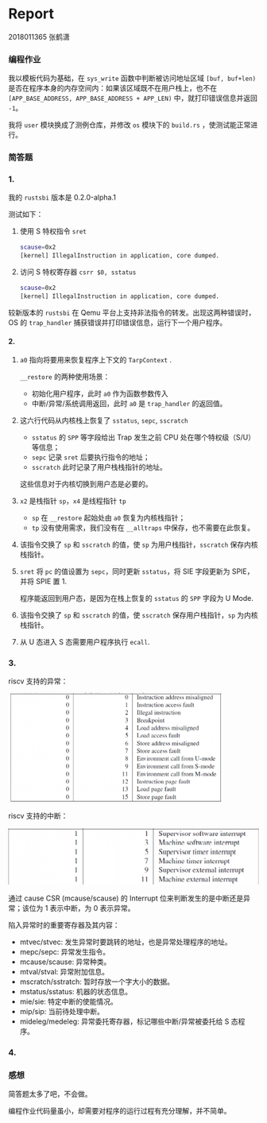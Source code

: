 # Report

2018011365 张鹤潇

### 编程作业

我以模板代码为基础，在 `sys_write` 函数中判断被访问地址区域 `[buf, buf+len)` 是否在程序本身的内存空间内：如果该区域既不在用户栈上，也不在`[APP_BASE_ADDRESS, APP_BASE_ADDRESS + APP_LEN)` 中，就打印错误信息并返回 `-1`。

我将 `user` 模块换成了测例仓库，并修改 `os` 模块下的 `build.rs` ，使测试能正常进行。

### 简答题

### 1.

我的 `rustsbi` 版本是 0.2.0-alpha.1

测试如下：

1. 使用 S 特权指令 `sret`

   ```bash
   scause=0x2
   [kernel] IllegalInstruction in application, core dumped.
   ```

2. 访问 S 特权寄存器 `csrr $0, sstatus`

   ```bash
   scause=0x2
   [kernel] IllegalInstruction in application, core dumped.
   ```

较新版本的 `rustsbi` 在 Qemu 平台上支持非法指令的转发。出现这两种错误时，OS 的 `trap_handler` 捕获错误并打印错误信息，运行下一个用户程序。

#### 2.

1. `a0` 指向将要用来恢复程序上下文的 `TarpContext` .

   `__restore` 的两种使用场景：

   - 初始化用户程序，此时 `a0` 作为函数参数传入
   - 中断/异常/系统调用返回，此时 `a0` 是 `trap_handler` 的返回值。

2. 这六行代码从内核栈上恢复了 `sstatus`, `sepc`, `sscratch`

   - `sstatus` 的 `SPP` 等字段给出 Trap 发生之前 CPU 处在哪个特权级（S/U）等信息；
   - `sepc` 记录 `sret` 后要执行指令的地址；
   - `sscratch` 此时记录了用户栈栈指针的地址。

   这些信息对于内核切换到用户态是必要的。

3. `x2` 是栈指针 `sp`，`x4` 是线程指针 `tp`

   - `sp` 在 `__restore` 起始处由 `a0` 恢复为内核栈指针；
   - `tp` 没有使用需求，我们没有在 `__alltraps` 中保存，也不需要在此恢复。

4. 该指令交换了 `sp` 和 `sscratch` 的值，使 `sp` 为用户栈指针，`sscratch` 保存内核栈指针。

5. `sret` 将 `pc` 的值设置为 `sepc`，同时更新 `sstatus`，将 SIE 字段更新为 SPIE，并将 SPIE 置 1.

    程序能返回到用户态，是因为在栈上恢复的 `sstatus` 的 `SPP` 字段为 U Mode.

6. 该指令交换了 `sp` 和 `sscratch` 的值，使 `sscratch` 保存用户栈指针，`sp` 为内核栈指针。

7. 从 U 态进入 S 态需要用户程序执行 `ecall`.

### 3.

riscv 支持的异常：

<img src="lab2_pic/image-20210301185439833.png" alt="image-20210301185439833" style="zoom:67%;" />

riscv 支持的中断：

![image-20210301185448950](lab2_pic/image-20210301185448950.png)

通过 cause CSR (mcause/scause) 的 Interrupt 位来判断发生的是中断还是异常；该位为 1 表示中断，为 0 表示异常。

陷入异常时的重要寄存器及其内容：

- mtvec/stvec: 发生异常时要跳转的地址，也是异常处理程序的地址。
- mepc/sepc: 异常发生指令。
- mcause/scause: 异常种类。
- mtval/stval: 异常附加信息。
- mscratch/sstratch: 暂时存放一个字大小的数据。
- mstatus/sstatus: 机器的状态信息。
- mie/sie: 特定中断的使能情况。
- mip/sip: 当前待处理中断。
- mideleg/medeleg: 异常委托寄存器，标记哪些中断/异常被委托给 S 态程序。

### 4.



### 感想

简答题太多了吧，不会做。

编程作业代码量虽小，却需要对程序的运行过程有充分理解，并不简单。